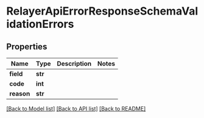 # RelayerApiErrorResponseSchemaValidationErrors

## Properties
Name | Type | Description | Notes
------------ | ------------- | ------------- | -------------
**field** | **str** |  | 
**code** | **int** |  | 
**reason** | **str** |  | 

[[Back to Model list]](../README.md#documentation-for-models) [[Back to API list]](../README.md#documentation-for-api-endpoints) [[Back to README]](../README.md)


